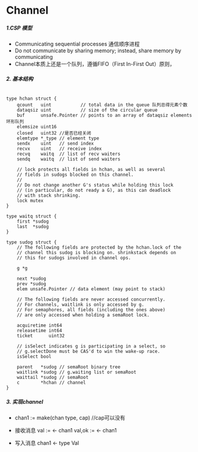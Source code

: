 # Channel

##### 1.CSP 模型

* Communicating sequential processes 通信顺序进程
* Do not communicate by sharing memory; instead, share memory by communicating
* Channel本质上还是一个队列，遵循FIFO（First In-First Out）原则，

##### 2. 基本结构

```

type hchan struct {
	qcount   uint           // total data in the queue 队列总得元素个数
	dataqsiz uint           // size of the circular queue 
	buf      unsafe.Pointer // points to an array of dataqsiz elements  环形队列
	elemsize uint16
	closed   uint32 //是否已经关闭
	elemtype *_type // element type
	sendx    uint   // send index
	recvx    uint   // receive index
	recvq    waitq  // list of recv waiters
	sendq    waitq  // list of send waiters

	// lock protects all fields in hchan, as well as several
	// fields in sudogs blocked on this channel.
	//
	// Do not change another G's status while holding this lock
	// (in particular, do not ready a G), as this can deadlock
	// with stack shrinking.
	lock mutex
}

type waitq struct {
	first *sudog
	last  *sudog
}

type sudog struct {
	// The following fields are protected by the hchan.lock of the
	// channel this sudog is blocking on. shrinkstack depends on
	// this for sudogs involved in channel ops.

	g *g

	next *sudog
	prev *sudog
	elem unsafe.Pointer // data element (may point to stack)

	// The following fields are never accessed concurrently.
	// For channels, waitlink is only accessed by g.
	// For semaphores, all fields (including the ones above)
	// are only accessed when holding a semaRoot lock.

	acquiretime int64
	releasetime int64
	ticket      uint32

	// isSelect indicates g is participating in a select, so
	// g.selectDone must be CAS'd to win the wake-up race.
	isSelect bool

	parent   *sudog // semaRoot binary tree
	waitlink *sudog // g.waiting list or semaRoot
	waittail *sudog // semaRoot
	c        *hchan // channel
}

```

##### 3. 实现channel

* chan1 := make(chan type, cap) //cap可以没有

* 接收消息 val := <- chan1  val,ok := <- chan1 

* 写入消息 chan1 <- type Val


